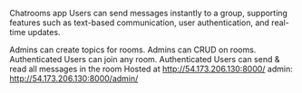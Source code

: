 Chatrooms app Users can send messages instantly to a group, supporting features such as text-based communication, user authentication, and real-time updates.

Admins can create topics for rooms.
Admins can CRUD on rooms.
Authenticated Users can join any room.
Authenticated Users can send & read all messages in the room
Hosted at http://54.173.206.130:8000/
admin: http://54.173.206.130:8000/admin/
